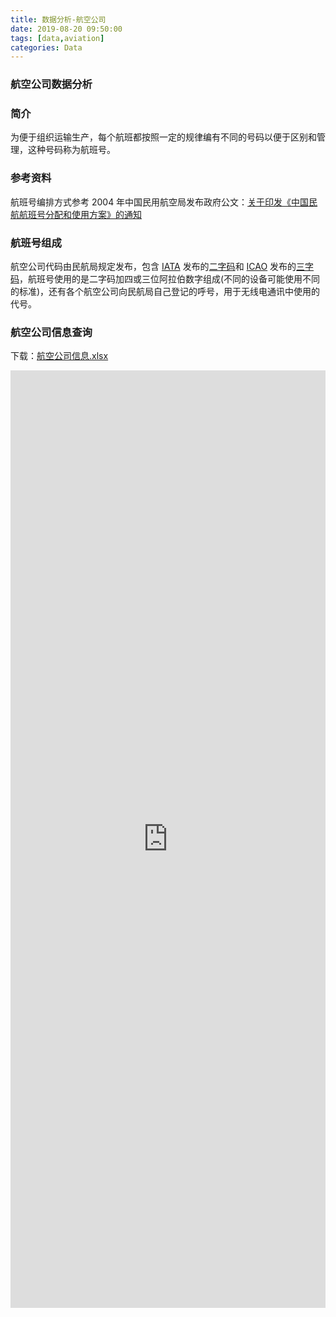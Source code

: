 ```yaml
---
title: 数据分析-航空公司
date: 2019-08-20 09:50:00
tags: [data,aviation]
categories: Data
---
```

### 航空公司数据分析
<!-- more -->
### 简介
为便于组织运输生产，每个航班都按照一定的规律编有不同的号码以便于区别和管理，这种号码称为航班号。
### 参考资料
航班号编排方式参考 2004 年中国民用航空局发布政府公文：[关于印发《中国民航航班号分配和使用方案》的通知](http://www.caac.gov.cn/XXGK/XXGK/ZFGW/201601/t20160122_27543.html)
### 航班号组成
航空公司代码由民航局规定发布，包含 [IATA](https://www.iata.org/) 发布的[二字码](https://baike.baidu.com/item/%E4%BA%8C%E5%AD%97%E7%A0%81/8016030?fr=aladdin)和 [ICAO](https://www.icao.int/Pages/default.aspx) 发布的[三字码](https://baike.baidu.com/item/%E4%B8%89%E5%AD%97%E4%BB%A3%E7%A0%81/19936463?fr=aladdin)，航班号使用的是二字码加四或三位阿拉伯数字组成(不同的设备可能使用不同的标准)，还有各个航空公司向民航局自己登记的呼号，用于无线电通讯中使用的代号。
### 航空公司信息查询
下载：[航空公司信息.xlsx](https://raw.githubusercontent.com/Sadness96/sadness96.github.io/master/file/data-AirlineCompany/航空公司信息.xlsx)
<iframe src="https://view.officeapps.live.com/op/view.aspx?src=https://raw.githubusercontent.com/Sadness96/sadness96.github.io/master/file/data-AirlineCompany/航空公司信息.xlsx" style="width:100%; height:1500px;" frameborder="0"></iframe>